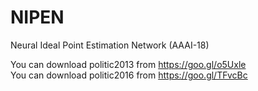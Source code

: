 # NIPEN 
Neural Ideal Point Estimation Network (AAAI-18)

You can download politic2013 from https://goo.gl/o5Uxle <br>
You can download politic2016 from https://goo.gl/TFvcBc
